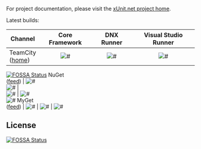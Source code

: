 For project documentation, please visit the [xUnit.net project home](http://xunit.github.io/).

Latest builds:

Channel  | Core Framework | DNX Runner | Visual Studio Runner
-------- | :------------: | :------------: | :------------------:
TeamCity<br>([home](http://teamcity.tier3.com)) | ![#](https://img.shields.io/teamcity/http/teamcity.tier3.com/s/xunit_core.svg) | ![#](https://img.shields.io/teamcity/http/teamcity.tier3.com/s/xunit_dnx.svg) | ![#](https://img.shields.io/teamcity/http/teamcity.tier3.com/s/xunit_visualstudio.svg)
[![FOSSA Status](https://app.fossa.io/api/projects/git%2Bgithub.com%2FHartmarken%2Fxunit.svg?type=shield)](https://app.fossa.io/projects/git%2Bgithub.com%2FHartmarken%2Fxunit?ref=badge_shield)
NuGet<br>([feed](https://nuget.org/api/v2/)) | ![#](https://img.shields.io/nuget/v/xunit.svg?style=flat)<br>![#](https://img.shields.io/nuget/vpre/xunit.svg?style=flat) | &nbsp;<br>![#](https://img.shields.io/nuget/vpre/xunit.runner.dnx.svg?style=flat) | ![#](https://img.shields.io/nuget/v/xunit.runner.visualstudio.svg?style=flat)<br>![#](https://img.shields.io/nuget/vpre/xunit.runner.visualstudio.svg?style=flat)
MyGet<br>([feed](https://www.myget.org/F/xunit/)) | ![#](https://img.shields.io/myget/xunit/vpre/xunit.svg?style=flat) | ![#](https://img.shields.io/myget/xunit/vpre/xunit.runner.dnx.svg?style=flat) | ![#](https://img.shields.io/myget/xunit/vpre/xunit.runner.visualstudio.svg?style=flat)


## License
[![FOSSA Status](https://app.fossa.io/api/projects/git%2Bgithub.com%2FHartmarken%2Fxunit.svg?type=large)](https://app.fossa.io/projects/git%2Bgithub.com%2FHartmarken%2Fxunit?ref=badge_large)
